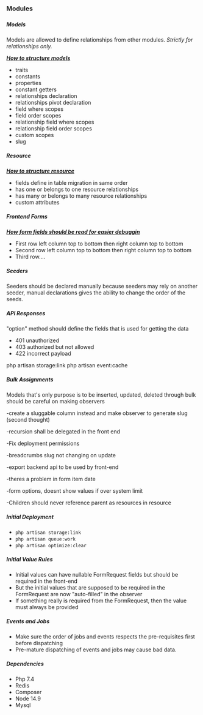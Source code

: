 <h3>Modules <h3>

<h5>Models</h5>
<p>Models are allowed to define relationships from other modules. <i>Strictly for relationships only.</i></p>
<p><u><b><i>How to structure models</i></b></u></p>
<ul>
<li>traits</li>
<li>constants</li>
<li>properties</li>
<li>constant getters</li>
<li>relationships declaration</li>
<li>relationships pivot declaration</li>
<li>field where scopes</li>
<li>field order scopes</li>
<li>relationship field where scopes</li>
<li>relationship field order scopes</li>
<li>custom scopes</li>
<li>slug</li>
</ul>

<h5>Resource</h5>
<p><u><b><i>How to structure resource</i></b></u></p>
<ul>
<li>fields define in table migration in same order</li>
<li>has one or belongs to one resource relationships</li>
<li>has many or belongs to many resource relationships</li>
<li>custom attributes</li>
</ul>

<h5>Frontend Forms</h5>
<p><u><b><i>How form fields should be read for easier debuggin</i></b></u></p>
<ul>
<li>First row left column top to bottom then right column top to bottom</li>
<li>Second row left column top to bottom then right column top to bottom</li>
<li>Third row....</li>
</ul>

<h5>Seeders</h5>
<p>Seeders should be declared manually because seeders may rely on another seeder, manual declarations gives the ability to change the order of the
seeds.</p>


<h5>API Responses</h5>
<p>"option" method should define the fields that is used for getting the data</p>

<ul>
<li>401 unauthorized</li>
<li>403 authorized but not allowed</li>
<li>422 incorrect payload</li>
</ul>


php artisan storage:link php artisan event:cache

<h5>Bulk Assignments</h5>
<p>Models that's only purpose is to be inserted, updated, deleted through bulk should be careful on making observers</p>




-create a sluggable column instead and make observer to generate slug (second thought)

-recursion shall be delegated in the front end

-Fix deployment permissions

-breadcrumbs slug not changing on update

-export backend api to be used by front-end

-theres a problem in form item date

-form options, doesnt show values if over system limit

-Children should never reference parent as resources in resource

<h5>Initial Deployment</h5>
<ul>
<li><code>php artisan storage:link</code></li>
<li><code>php artisan queue:work</code></li>
<li><code>php artisan optimize:clear</code></li>
</ul>


<h5>Initial Value Rules</h5>
<ul>
<li>Initial values can have nullable FormRequest fields but should be required in the front-end</li>
<li>But the initial values that are supposed to be required in the FormRequest are now "auto-filled" in the observer</li>
<li>If something really is required from the FormRequest, then the value must always be provided</li>
</ul>

<h5>Events and Jobs</h5>
<ul>
<li>Make sure the order of jobs and events respects the pre-requisites first before dispatching</li>
<li>Pre-mature dispatching of events and jobs may cause bad data.</li>
</ul>


<h5>Dependencies</h5>
<ul>
<li>Php 7.4</li>
<li>Redis</li>
<li>Composer</li>
<li>Node 14.9</li>
<li>Mysql</li>
</ul>

